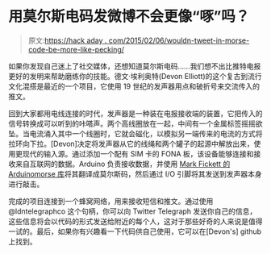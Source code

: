 # 用莫尔斯电码发微博不会更像“啄”吗？

> 原文:[https://hack aday . com/2015/02/06/wouldn-tweet-in-morse-code-be-more-like-pecking/](https://hackaday.com/2015/02/06/wouldnt-tweeting-in-morse-code-be-more-like-pecking/)

如果你发现自己迷上了社交媒体，还想知道莫尔斯电码……我们想不出比推特电报更好的发明来帮助磨练你的技能。德文·埃利奥特(Devon Elliott)的这个复古到流行文化混搭是最近的一个项目，它使用 19 世纪的发声器用点和破折号来交流传入的推文。

回到大家都用电线连接的时代，发声器是一种装在电报接收端的装置，它把传入的信号转换成可以听到的咔嗒声。两个高线圈放在一起，中间有一个金属标签摇摇欲坠。当电流涌入其中一个线圈时，它就会磁化，以模拟另一端传来的电流的方式将拉环向下拉。[Devon]决定将发声器从它的线绳和两个罐子的起源中解放出来，使用更现代的输入源。通过添加一个配有 SIM 卡的 FONA 板，该设备能够连接和接收来自互联网的数据。Arduino 负责接收数据，并使用 [Mark Fickett 的 Arduinomorse 库](https://github.com/markfickett/arduinomorse)将其翻译成莫尔斯码，然后通过 I/O 引脚将其发送到发声器本身进行敲击。

完成的项目连接到一个蜂窝网络，用来接收短信和推文。通过使用@ldntelegraphco 这个句柄，你可以向 Twitter Telegraph 发送你自己的信息，这些信息将会以代码的形式发送给附近的每个人，这对于那些好奇的人来说是值得一试的。最后，如果你有兴趣看一下代码供自己使用，它可以在[Devon's] github 上找到。